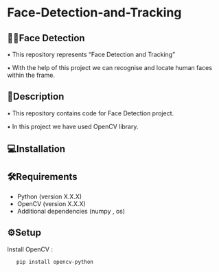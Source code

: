 # Face-Detection-and-Tracking
## 👩‍🦰Face Detection
•	This repository represents “Face Detection and Tracking”

•	With the help of this project we can recognise and locate human faces within the frame.




## 📝Description
•	This repository contains code for Face Detection project.

•	In this project we have used OpenCV library.







## 💻Installation
## 🛠️Requirements

- Python (version X.X.X)
- OpenCV (version X.X.X)
- Additional dependencies (numpy , os)


## ⚙️Setup
Install OpenCV :

```bash
   pip install opencv-python  
```

